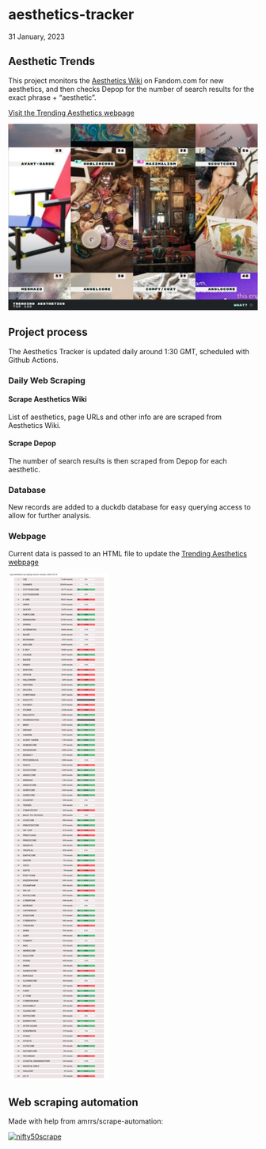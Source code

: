 aesthetics-tracker
================
31 January, 2023

## Aesthetic Trends

This project monitors the [Aesthetics
Wiki](https://aesthetics.fandom.com/wiki/Aesthetics_Wiki) on Fandom.com
for new aesthetics, and then checks Depop for the number of search
results for the exact phrase + “aesthetic”.

[Visit the Trending Aesthetics
webpage](https://filmicaesthetic.github.io/aesthetics-tracker)

[![](assets/img/webpage_screenshot.jpg)](https://filmicaesthetic.github.io/aesthetics-tracker)

## Project process

The Aesthetics Tracker is updated daily around 1:30 GMT, scheduled with
Github Actions.

### Daily Web Scraping

#### Scrape Aesthetics Wiki

List of aesthetics, page URLs and other info are are scraped from
Aesthetics Wiki.

#### Scrape Depop

The number of search results is then scraped from Depop for each
aesthetic.

### Database

New records are added to a duckdb database for easy querying access to
allow for further analysis.

### Webpage

Current data is passed to an HTML file to update the [Trending
Aesthetics
webpage](https://filmicaesthetic.github.io/aesthetics-tracker)

![](README_files/figure-gfm/unnamed-chunk-3-1.png)<!-- -->

## Web scraping automation

Made with help from amrrs/scrape-automation:

[![nifty50scrape](https://github.com/amrrs/scrape-automation/actions/workflows/main.yml/badge.svg)](https://github.com/amrrs/scrape-automation/actions/workflows/main.yml)
